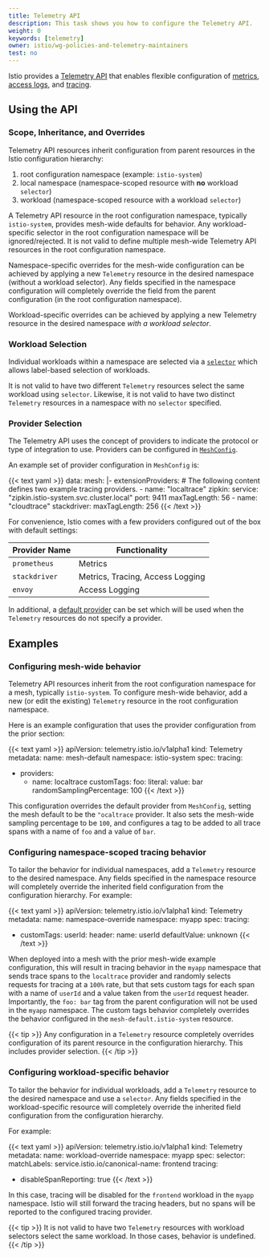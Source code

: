 ```yaml
---
title: Telemetry API
description: This task shows you how to configure the Telemetry API.
weight: 0
keywords: [telemetry]
owner: istio/wg-policies-and-telemetry-maintainers
test: no
---
```


Istio provides a [Telemetry API](/docs/reference/config/telemetry/) that enables flexible configuration of
[metrics](/docs/tasks/observability/metrics/), [access logs](/docs/tasks/observability/logs/), and [tracing](/docs/tasks/observability/distributed-tracing/).

## Using the API

### Scope, Inheritance, and Overrides

Telemetry API resources inherit configuration from parent resources in the Istio configuration hierarchy:

1.  root configuration namespace (example: `istio-system`)
1.  local namespace (namespace-scoped resource with **no** workload `selector`)
1.  workload (namespace-scoped resource with a workload `selector`)

A Telemetry API resource in the root configuration namespace, typically `istio-system`, provides mesh-wide defaults for behavior.
Any workload-specific selector in the root configuration namespace will be ignored/rejected. It is not valid to define multiple
mesh-wide Telemetry API resources in the root configuration namespace.

Namespace-specific overrides for the mesh-wide configuration can be achieved by applying a new `Telemetry` resource in the desired
namespace (without a workload selector). Any fields specified in the namespace configuration will completely override
the field from the parent configuration (in the root configuration namespace).

Workload-specific overrides can be achieved by applying a new Telemetry resource in the desired namespace *with a workload selector*.

### Workload Selection

Individual workloads within a namespace are selected via a [`selector`](/docs/reference/config/type/workload-selector/#WorkloadSelector)
which allows label-based selection of workloads.

It is not valid to have two different `Telemetry` resources select the same workload using `selector`. Likewise, it is not valid to have two
distinct `Telemetry` resources in a namespace with no `selector` specified.

### Provider Selection

The Telemetry API uses the concept of providers to indicate the protocol or type of integration to use. Providers can be configured in [`MeshConfig`](/docs/reference/config/istio.mesh.v1alpha1/#MeshConfig-ExtensionProvider).

An example set of provider configuration in `MeshConfig` is:

{{< text yaml >}}
data:
  mesh: |-
      extensionProviders: # The following content defines two example tracing providers.
      - name: "localtrace"
        zipkin:
          service: "zipkin.istio-system.svc.cluster.local"
          port: 9411
          maxTagLength: 56
      - name: "cloudtrace"
        stackdriver:
          maxTagLength: 256
{{< /text >}}

For convenience, Istio comes with a few providers configured out of the box with default settings:

|Provider Name|Functionality|
|-------------|-------------|
|`prometheus` |Metrics|
|`stackdriver`|Metrics, Tracing, Access Logging|
|`envoy`      |Access Logging|

In additional, a [default provider](/docs/reference/config/istio.mesh.v1alpha1/#MeshConfig-DefaultProviders) can be set which
will be used when the `Telemetry` resources do not specify a provider.

## Examples

### Configuring mesh-wide behavior

Telemetry API resources inherit from the root configuration namespace for a mesh, typically `istio-system`. To configure
mesh-wide behavior, add a new (or edit the existing) `Telemetry` resource in the root configuration namespace.

Here is an example configuration that uses the provider configuration from the prior section:

{{< text yaml >}}
apiVersion: telemetry.istio.io/v1alpha1
kind: Telemetry
metadata:
  name: mesh-default
  namespace: istio-system
spec:
  tracing:
  - providers:
    - name: localtrace
    customTags:
      foo:
        literal:
          value: bar
    randomSamplingPercentage: 100
{{< /text >}}

This configuration overrides the default provider from `MeshConfig`, setting the mesh default to be the `"ocaltrace`
provider. It also sets the mesh-wide sampling percentage to be `100`, and configures a tag to be added to all trace
spans with a name of `foo` and a value of `bar`.

### Configuring namespace-scoped tracing behavior

To tailor the behavior for individual namespaces, add a `Telemetry` resource to the desired namespace.
Any fields specified in the namespace resource will completely override the inherited field configuration from the configuration hierarchy.
For example:

{{< text yaml >}}
apiVersion: telemetry.istio.io/v1alpha1
kind: Telemetry
metadata:
  name: namespace-override
  namespace: myapp
spec:
  tracing:
  - customTags:
      userId:
        header:
          name: userId
          defaultValue: unknown
{{< /text >}}

When deployed into a mesh with the prior mesh-wide example configuration, this will result in
tracing behavior in the `myapp` namespace that sends trace spans to the `localtrace` provider and
randomly selects requests for tracing at a `100%` rate, but that sets custom tags for each span with
a name of `userId` and a value taken from the `userId` request header.
Importantly, the `foo: bar` tag from the parent configuration will not be used in the `myapp` namespace.
The custom tags behavior completely overrides the behavior configured in the `mesh-default.istio-system` resource.

{{< tip >}}
Any configuration in a `Telemetry` resource completely overrides configuration of its parent resource in the configuration hierarchy. This includes provider selection.
{{< /tip >}}

### Configuring workload-specific behavior

To tailor the behavior for individual workloads, add a `Telemetry` resource to the desired namespace and use a
`selector`. Any fields specified in the workload-specific resource will completely override the inherited
field configuration from the configuration hierarchy.

For example:

{{< text yaml >}}
apiVersion: telemetry.istio.io/v1alpha1
kind: Telemetry
metadata:
  name: workload-override
  namespace: myapp
spec:
  selector:
    matchLabels:
      service.istio.io/canonical-name: frontend
  tracing:
  - disableSpanReporting: true
{{< /text >}}

In this case, tracing will be disabled for the `frontend` workload in the `myapp` namespace.
Istio will still forward the tracing headers, but no spans will be reported to the configured tracing provider.

{{< tip >}}
It is not valid to have two `Telemetry` resources with workload selectors select the same workload. In those cases, behavior is undefined.
{{< /tip >}}
